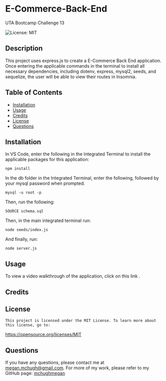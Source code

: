 # E-Commerce-Back-End
UTA Bootcamp Challenge 13

![License: MIT](https://img.shields.io/badge/License-MIT-yellow)

## Description

This project uses express.js to create a E-Commerce Back End application. Once entering the applicable commands in the terminal to install all necessary dependencies, including dotenv, express, mysql2, seeds, and sequelize, the user will be able to view their routes in Insomnia.

## Table of Contents

* [Installation](#installation)
* [Usage](#usage)
* [Credits](#credits)
* [License](#license)
* [Questions](#questions)

## Installation

In VS Code, enter the following in the Integrated Terminal to install the applicable packages for this application:

```
npm install
```
In the db folder in the Integrated Terminal, enter the following, followed by your mysql password when prompted.
```
mysql -u root -p
```
Then, run the following:
```
SOURCE schema.sql
```
Then, in the main integrated terminal run:
```
node seeds/index.js
```
And finally, run:
```
node server.js
```

## Usage

To view a video walkthrough of the application, click on this link .

## Credits

## License
    
    This project is licensed under the MIT License. To learn more about this license, go to:
https://opensource.org/licenses/MIT 

## Questions

If you have any questions, please contact me at megan.mchugh@gmail.com.
For more of my work, please refer to my GitHub page:
[mchughmegan](https://github.com/mchughmegan/)
